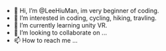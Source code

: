 - 👋 Hi, I’m @LeeHiuMan, im very beginner of coding.
- 👀 I’m interested in coding, cycling, hiking, travling. 
- 🌱 I’m currently learning unity VR.
- 💞️ I’m looking to collaborate on ...
- 📫 How to reach me ...

<!---
LeeHiuMan/LeeHiuMan is a ✨ special ✨ repository because its `README.md` (this file) appears on your GitHub profile.
You can click the Preview link to take a look at your changes.
--->
